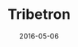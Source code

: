 ---
layout: site
title: "Tribetron"
date: 2016-05-06
categories: [community]
version: 1.4.8
major: 1
minor: 4
patch: 8
slug: tribetron
link: http://ukkosnetti.fi/tribetron
submitter: lpolepeddi
permalink: /sites/:slug
---